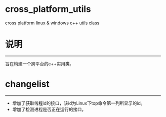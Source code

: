 # cross_platform_utils
cross platform linux &amp; windows c++ utils class

# 说明
---

旨在构建一个跨平台的c++实用类。

# changelist
---

- 增加了获取线程id的接口，该id为Linux下top命令第一列所显示的id。
- 增加了检测进程是否正在运行的接口。

